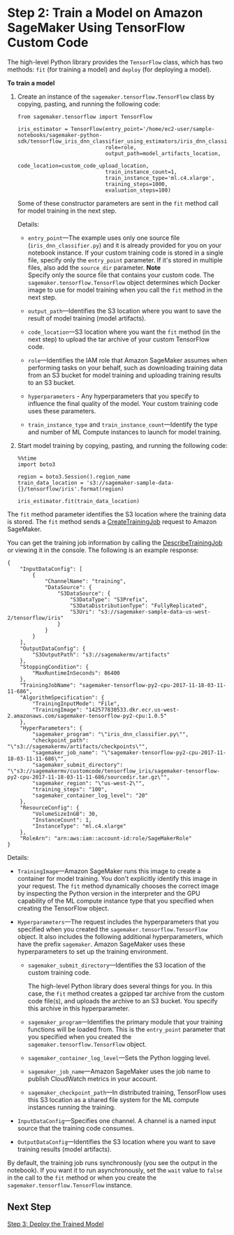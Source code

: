 # Step 2: Train a Model on Amazon SageMaker Using TensorFlow Custom Code<a name="tf-example1-train"></a>

The high\-level Python library provides the `TensorFlow` class, which has two methods: `fit` \(for training a model\) and `deploy` \(for deploying a model\)\. 

**To train a model**

1. Create an instance of the `sagemaker.tensorflow.TensorFlow` class by copying, pasting, and running the following code: 

   ```
   from sagemaker.tensorflow import TensorFlow
   
   iris_estimator = TensorFlow(entry_point='/home/ec2-user/sample-notebooks/sagemaker-python-sdk/tensorflow_iris_dnn_classifier_using_estimators/iris_dnn_classifier.py',
                               role=role,
                               output_path=model_artifacts_location,
                               code_location=custom_code_upload_location,
                               train_instance_count=1,
                               train_instance_type='ml.c4.xlarge',
                               training_steps=1000,
                               evaluation_steps=100)
   ```

   Some of these constructor parameters are sent in the `fit` method call for model training in the next step\. 

   Details:

   + `entry_point`—The example uses only one source file \(`iris_dnn_classifier.py`\) and it is already provided for you on your notebook instance\. If your custom training code is stored in a single file, specify only the `entry_point` parameter\. If it's stored in multiple files, also add the `source_dir` parameter\. 
**Note**  
Specify only the source file that contains your custom code\. The `sagemaker.tensorflow.TensorFlow` object determines which Docker image to use for model training when you call the `fit` method in the next step\.

   + `output_path`—Identifies the S3 location where you want to save the result of model training \(model artifacts\)\. 

   + `code_location`—S3 location where you want the `fit` method \(in the next step\) to upload the tar archive of your custom TensorFlow code\.

   + `role`—Identifies the IAM role that Amazon SageMaker assumes when performing tasks on your behalf, such as downloading training data from an S3 bucket for model training and uploading training results to an S3 bucket\.

   + `hyperparameters` \- Any hyperparameters that you specify to influence the final quality of the model\. Your custom training code uses these parameters\.

   + `train_instance_type` and `train_instance_count`—Identify the type and number of ML Compute instances to launch for model training\.

1. Start model training by copying, pasting, and running the following code: 

   ```
   %%time
   import boto3
   
   region = boto3.Session().region_name
   train_data_location = 's3://sagemaker-sample-data-{}/tensorflow/iris'.format(region)
   
   iris_estimator.fit(train_data_location)
   ```

The `fit` method parameter identifies the S3 location where the training data is stored\. The `fit` method sends a [CreateTrainingJob](API_CreateTrainingJob.md) request to Amazon SageMaker\. 

You can get the training job information by calling the [DescribeTrainingJob](API_DescribeTrainingJob.md) or viewing it in the console\. The following is an example response:

```
{
    "InputDataConfig": [
        {
            "ChannelName": "training", 
            "DataSource": {
                "S3DataSource": {
                    "S3DataType": "S3Prefix", 
                    "S3DataDistributionType": "FullyReplicated", 
                    "S3Uri": "s3://sagemaker-sample-data-us-west-2/tensorflow/iris"
                }
            }
        }
    ], 
    "OutputDataConfig": {
        "S3OutputPath": "s3://sagemakermv/artifacts"
    }, 
    "StoppingCondition": {
        "MaxRuntimeInSeconds": 86400
    }, 
    "TrainingJobName": "sagemaker-tensorflow-py2-cpu-2017-11-18-03-11-11-686", 
    "AlgorithmSpecification": {
        "TrainingInputMode": "File", 
        "TrainingImage": "142577830533.dkr.ecr.us-west-2.amazonaws.com/sagemaker-tensorflow-py2-cpu:1.0.5"
    }, 
    "HyperParameters": {
        "sagemaker_program": "\"iris_dnn_classifier.py\"", 
        "checkpoint_path": "\"s3://sagemakermv/artifacts/checkpoints\"", 
        "sagemaker_job_name": "\"sagemaker-tensorflow-py2-cpu-2017-11-18-03-11-11-686\"", 
        "sagemaker_submit_directory": "\"s3://sagemakermv/customcode/tensorflow_iris/sagemaker-tensorflow-py2-cpu-2017-11-18-03-11-11-686/sourcedir.tar.gz\"", 
        "sagemaker_region": "\"us-west-2\"", 
        "training_steps": "100", 
        "sagemaker_container_log_level": "20"
    }, 
    "ResourceConfig": {
        "VolumeSizeInGB": 30, 
        "InstanceCount": 1, 
        "InstanceType": "ml.c4.xlarge"
    }, 
    "RoleArn": "arn:aws:iam::account-id:role/SageMakerRole"
}
```

Details:

+ `TrainingImage`—Amazon SageMaker runs this image to create a container for model training\. You don't explicitly identify this image in your request\. The `fit` method dynamically chooses the correct image by inspecting the Python version in the interpreter and the GPU capability of the ML compute instance type that you specified when creating the TensorFlow object\. 

+ `Hyperparameters`—The request includes the hyperparameters that you specified when you created the `sagemaker.tensorflow.TensorFlow` object\. It also includes the following additional hyperparameters, which have the prefix `sagemaker`\. Amazon SageMaker uses these hyperparameters to set up the training environment\. 

  + `sagemaker_submit_directory`—Identifies the S3 location of the custom training code\. 

    The high\-level Python library does several things for you\. In this case, the `fit` method creates a gzipped tar archive from the custom code file\(s\), and uploads the archive to an S3 bucket\. You specify this archive in this hyperparameter\. 

  + `sagemaker_program`—Identifies the primary module that your training functions will be loaded from\. This is the `entry_point` parameter that you specified when you created the `sagemaker.tensorflow.TensorFlow` object\.

  + `sagemaker_container_log_level`—Sets the Python logging level\. 

  + `sagemaker_job_name`—Amazon SageMaker uses the job name to publish CloudWatch metrics in your account\.

  + `sagemaker_checkpoint_path`—In distributed training, TensorFlow uses this S3 location as a shared file system for the ML compute instances running the training\.

+ `InputDataConfig`—Specifies one channel\. A channel is a named input source that the training code consumes\. 

+ `OutputDataConfig`—Identifies the S3 location where you want to save training results \(model artifacts\)\. 

By default, the training job runs synchronously \(you see the output in the notebook\)\. If you want it to run asynchronously, set the `wait` value to `false` in the call to the `fit` method or when you create the `sagemaker.tensorflow.TensorFlow` instance\. 

## Next Step<a name="tf-example1-train-nexttopic"></a>

 [Step 3: Deploy the Trained Model ](tf-example1-deploy.md) 